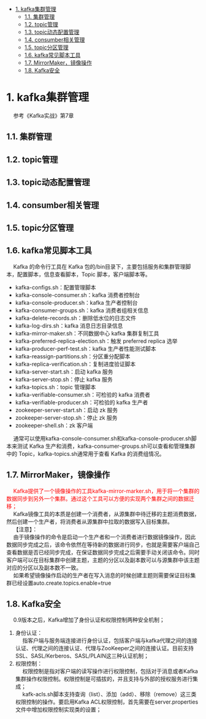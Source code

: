 
<!-- TOC -->

- [1. kafka集群管理](#1-kafka集群管理)
    - [1.1. 集群管理](#11-集群管理)
    - [1.2. topic管理](#12-topic管理)
    - [1.3. topic动态配置管理](#13-topic动态配置管理)
    - [1.4. consumber相关管理](#14-consumber相关管理)
    - [1.5. topic分区管理](#15-topic分区管理)
    - [1.6. kafka常见脚本工具](#16-kafka常见脚本工具)
    - [1.7. MirrorMaker，镜像操作](#17-mirrormaker镜像操作)
    - [1.8. Kafka安全](#18-kafka安全)

<!-- /TOC -->

# 1. kafka集群管理  
<!-- 
~~
https://blog.csdn.net/BeiisBei/article/details/104264144
-->
&emsp; 参考《Kafka实战》第7章  

## 1.1. 集群管理

## 1.2. topic管理

## 1.3. topic动态配置管理

## 1.4. consumber相关管理

## 1.5. topic分区管理

## 1.6. kafka常见脚本工具  
&emsp; Kafka 的命令行工具在 Kafka 包的/bin目录下，主要包括服务和集群管理脚本，配置脚本，信息查看脚本，Topic 脚本，客户端脚本等。

* kafka-configs.sh：配置管理脚本
* kafka-console-consumer.sh：kafka 消费者控制台
* kafka-console-producer.sh：kafka 生产者控制台
* kafka-consumer-groups.sh：kafka 消费者组相关信息
* kafka-delete-records.sh：删除低水位的日志文件
* kafka-log-dirs.sh：kafka 消息日志目录信息
* kafka-mirror-maker.sh：不同数据中心 kafka 集群复制工具
* kafka-preferred-replica-election.sh：触发 preferred replica 选举
* kafka-producer-perf-test.sh：kafka 生产者性能测试脚本
* kafka-reassign-partitions.sh：分区重分配脚本
* kafka-replica-verification.sh：复制进度验证脚本
* kafka-server-start.sh：启动 kafka 服务
* kafka-server-stop.sh：停止 kafka 服务
* kafka-topics.sh：topic 管理脚本
* kafka-verifiable-consumer.sh：可检验的 kafka 消费者
* kafka-verifiable-producer.sh：可检验的 kafka 生产者
* zookeeper-server-start.sh：启动 zk 服务
* zookeeper-server-stop.sh：停止 zk 服务
* zookeeper-shell.sh：zk 客户端

&emsp; 通常可以使用kafka-console-consumer.sh和kafka-console-producer.sh脚本来测试 Kafka 生产和消费，kafka-consumer-groups.sh可以查看和管理集群中的 Topic，kafka-topics.sh通常用于查看 Kafka 的消费组情况。  

## 1.7. MirrorMaker，镜像操作
&emsp; <font color = "red">Kafka提供了一个镜像操作的工具kafka-mirror-marker.sh，用于将一个集群的数据同步到另外一个集群。通过这个工具可以方便的实现两个集群之间的数据迁移；</font>  
&emsp; Kafka镜像工具的本质是创建一个消费者，从源集群中待迁移的主题消费数据，然后创建一个生产者，将消费者从源集群中拉取的数据写入目标集群。  
&emsp; 【注意】：  
&emsp; 由于镜像操作的命令是启动一个生产者和一个消费者进行数据镜像操作，因此数据同步完成之后，该命令依然在等待新的数据进行同步，也就是需要客户端自己查看数据是否已经同步完成，在保证数据同步完成之后需要手动关闭该命令。同时客户端可以在目标集群中创建主题，主题的分区以及副本数可以与源集群中该主题对应的分区以及副本数不一致。  
&emsp; 如果希望镜像操作启动的生产者在写入消息的时候创建主题则需要保证目标集群已经设置auto.create.topics.enable=true  

## 1.8. Kafka安全  
&emsp; 0.9版本之后，Kafka增加了身份认证和权限控制两种安全机制；
1. 身份认证：  
&emsp; 指客户端与服务端连接进行身份认证，包括客户端与kafka代理之间的连接认证、代理之间的连接认证、代理与ZooKeeper之间的连接认证。目前支持SSL、SASL/Kerberos、SASL/PLAIN这三种认证机制；  
2. 权限控制：  
&emsp; 权限控制是指对客户端的读写操作进行权限控制，包括对于消息或者Kafka集群操作权限控制。权限控制是可插拔的，并且支持与外部的授权服务进行集成；  
&emsp; kafk-acls.sh脚本支持查询（list）、添加（add）、移除（remove）这三类权限控制的操作。要启用Kafka ACL权限控制，首先需要在server.properties文件中增加权限控制实现类的设置；  